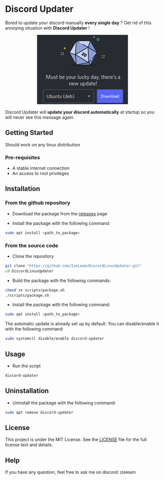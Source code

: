 # Discord Updater
Bored to update your discord manually **every single day** ? Get rid of this annoying situation with **Discord Updater** !

<p align="center">
    <img src=".github/update.png" alt="Discord Update Screenshot" />
</p>

Discord Updater will **update your discord automatically** at startup so you will never see this message again.

## Getting Started
Should work on any linux distribution

### Pre-requisites
* A stable internet connection
* An access to root privileges

## Installation
### From the github repository
* Download the package from the [releases](https://github.com/IzeLeam/DiscordLinuxUpdater/releases) page

* Install the package with the following command:
```bash
sudo apt install <path_to_package>
```

### From the source code
* Clone the repository
```bash
git clone "https://github.com/IzeLeam/DiscordLinuxUpdater.git"
cd DiscordLinuxUpdater
```

* Build the package with the following commands:
```bash
chmod +x scripts/package.sh
./scripts/package.sh
```

* Install the package with the following command:
```bash
sudo apt install <path_to_package>
```

The automatic update is already set up by default. You can disable/enable it with the following command:
```bash
sudo systemctl disable/enable discord-updater
```

## Usage
* Run the script
```bash
discord-updater
```

## Uninstallation
* Uninstall the package with the following command:

```bash
sudo apt remove discord-updater
```

## License
This project is under the MIT License. See the [LICENSE](LICENSE) file for the full license text and details.

## Help
If you have any question, feel free to ask me on discord: izeleam